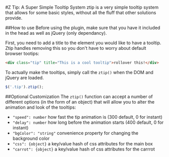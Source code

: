 #Z Tip: A Super Simple Tooltip System
ztip is a very simple tooltip system that allows for some basic styles,
without all the fluff that other solutions provide.

##How to use
Before using the plugin, make sure that you have it included in the head as well as 
jQuery (only dependancy).

First, you need to add a title to the element you would like to have a tooltip. Ztip
handles removing this so you don't have to worry about default browser tootips:
```html
<div class="tip" title="This is a cool tooltip">rollover this!</div>
```
To actually make the tooltips, simply call the `ztip()` when the DOM and jQuery are loaded.
```js
$('.tip').ztip();
```

##Optional Customization
The `ztip()` function can accept a number of different options (in the form of an object)
that will allow you to alter the animation and look of the tooltips:
* `"speed": number` how fast the tip animation is (300 default, 0 for instant)
* `"delay": number` how long before the animation starts (400 default, 0 for instant)
* `"bgColor": "string"` convenience property for changing the background color
* `"css": {object}` a key/value hash of css attributes for the main box
* `"carrot": {object}` a key/value hash of css attributes for the carrrot